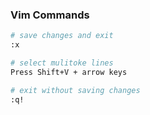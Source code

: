 ### Vim Commands

```bash
# save changes and exit
:x
```
```bash
# select mulitoke lines
Press Shift+V + arrow keys
```
```bash
# exit without saving changes
:q!
```
